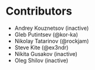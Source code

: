 # Contributors
* Andrey Kouznetsov (inactive)
* Gleb Putintsev (@kor-ka)
* Nikolay Tatarinov (@rockjam)
* Steve Kite (@ex3ndr)
* Nikita Gusakov (inactive)
* Oleg Shilov (inactive)
